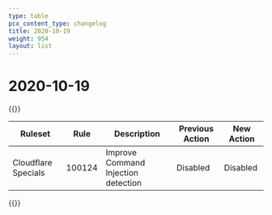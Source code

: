 ```yaml
---
type: table
pcx_content_type: changelog
title: 2020-10-19
weight: 954
layout: list
---
```


# 2020-10-19

{{<table-wrap>}}

<table style="width: 100%">
  <thead>
    <tr>
      <th>Ruleset</th>
      <th>Rule</th>
      <th>Description</th>
      <th>Previous Action</th>
      <th>New Action</th>
    </tr>
  </thead>
  <tbody>
    <tr>
      <td>Cloudflare Specials</td>
      <td>100124</td>
      <td>Improve Command Injection detection</td>
      <td>Disabled</td>
      <td>Disabled</td>
    </tr>
  </tbody>
</table>
{{</table-wrap>}}
